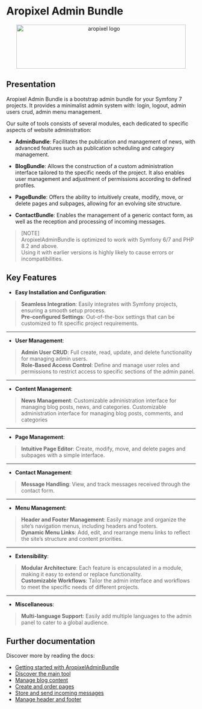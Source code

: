 # Aropixel Admin Bundle

<div align="center">
    <img width="450" height="117" src="https://www.aropixel.com/assets/img/ogimg.png" alt="aropixel logo" />
</div>

## Presentation

Aropixel Admin Bundle is a bootstrap admin bundle for your Symfony 7 projects. 
It provides a minimalist admin system with: login, logout, admin users crud, admin menu management.


Our suite of tools consists of several modules, each dedicated to specific aspects of website administration:

* **AdminBundle**: Facilitates the publication and management of news, with advanced features such as publication scheduling and category management.


* **BlogBundle**: Allows the construction of a custom administration interface tailored to the specific needs of the project. It also enables user management and adjustment of permissions according to defined profiles.


* **PageBundle**: Offers the ability to intuitively create, modify, move, or delete pages and subpages, allowing for an evolving site structure.


* **ContactBundle**: Enables the management of a generic contact form, as well as the reception and processing of incoming messages.




> [NOTE] <br>
AropixelAdminBundle is optimized to work with Symfony 6/7 and PHP 8.2 and above. <br>
Using it with earlier versions is highly likely to cause errors or incompatibilities.


## Key Features

* **Easy Installation and Configuration**: 
> **Seamless Integration**: Easily integrates with Symfony projects, ensuring a smooth setup process.
<br> **Pre-configured Settings**: Out-of-the-box settings that can be customized to fit specific project requirements.   

***

* **User Management**: 
> **Admin User CRUD**: Full create, read, update, and delete functionality for managing admin users.
<br> **Role-Based Access Control**: Define and manage user roles and permissions to restrict access to specific sections of the admin panel.

***

* **Content Management**: 
> **News Management**: Customizable administration interface for managing blog posts, news, and categories.
Customizable administration interface for managing blog posts, comments, and categories

***

* **Page Management**: 
> **Intuitive Page Editor**: Create, modify, move, and delete pages and subpages with a simple interface.


***

* **Contact Management**: 
> **Message Handling**: View, and track messages received through the contact form.


***

* **Menu Management**: 
> **Header and Footer Management**: Easily manage and organize the site’s navigation menus, including headers and footers.
<br> **Dynamic Menu Links**: Add, edit, and rearrange menu links to reflect the site’s structure and content priorities.


***

* **Extensibility**: 
> **Modular Architecture**: Each feature is encapsulated in a module, making it easy to extend or replace functionality.
<br> **Customizable Workflows**: Tailor the admin interface and workflows to meet the specific needs of different projects.

***

* **Miscellaneous**: 
> **Multi-language Support**: Easily add multiple languages to the admin panel to cater to a global audience.


## Further documentation

Discover more by reading the docs:

* [Getting started with AropixelAdminBundle](installation.md)
* [Discover the main tool](adminbundle.md)
* [Manage blog content](blogbundle.md)
* [Create and order pages](pagebundle.md)
* [Store and send incoming messages](blogbundle.md)
* [Manage header and footer](menubundle.md)

